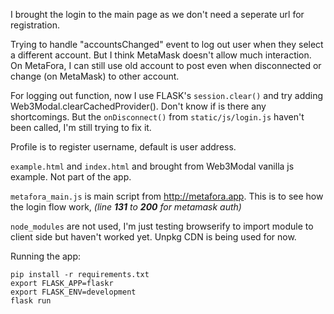 I brought the login to the main page as we don't need a seperate url for registration. 

Trying to handle "accountsChanged" event to log out user when they select a different account. But I think MetaMask doesn't allow much interaction. On MetaFora, I can still use old account to post even when disconnected or change (on MetaMask) to other account. 

For logging out function, now I use FLASK's `session.clear()` and try adding Web3Modal.clearCachedProvider(). Don't know if is there any shortcomings. But the `onDisconnect()` from `static/js/login.js` haven't been called, I'm still trying to fix it.

Profile is to register username, default is user address.

`example.html` and `index.html` and brought from Web3Modal vanilla js example. Not part of the app.

`metafora_main.js` is main script from http://metafora.app. This is to see how the login flow work, *(line **131** to **200** for metamask auth)*

`node_modules` are not used, I'm just testing browserify to import module to client side but haven't worked yet. Unpkg CDN is being used for now.


Running the app:
```
pip install -r requirements.txt
export FLASK_APP=flaskr
export FLASK_ENV=development
flask run
```
